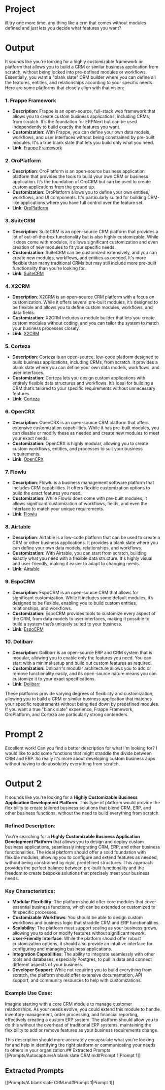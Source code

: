 # Project

ill try one more time. any thing like a crm that comes without modules defined and just lets you decide what features you want?

# Output
It sounds like you're looking for a highly customizable framework or platform that allows you to build a CRM or similar business application from scratch, without being locked into pre-defined modules or workflows. Essentially, you want a "blank slate" CRM builder where you can define all the features, entities, and relationships according to your specific needs. Here are some platforms that closely align with that vision:

### 1. **Frappe Framework**
   - **Description**: Frappe is an open-source, full-stack web framework that allows you to create custom business applications, including CRMs, from scratch. It’s the foundation for ERPNext but can be used independently to build exactly the features you want.
   - **Customization**: With Frappe, you can define your own data models, workflows, and user interfaces without being constrained by pre-built modules. It's a true blank slate that lets you build only what you need.
   - **Link**: [Frappe Framework](https://frappeframework.com/)

### 2. **OroPlatform**
   - **Description**: OroPlatform is an open-source business application platform that provides the tools to build your own CRM or business application. It’s the foundation of OroCRM but can be used to create custom applications from the ground up.
   - **Customization**: OroPlatform allows you to define your own entities, workflows, and UI components. It's particularly suited for building CRM-like applications where you have full control over the feature set.
   - **Link**: [OroPlatform](https://oroinc.com/oroplatform/)

### 3. **SuiteCRM**
   - **Description**: SuiteCRM is an open-source CRM platform that provides a lot of out-of-the-box functionality but is also highly customizable. While it does come with modules, it allows significant customization and even creation of new modules to fit your specific needs.
   - **Customization**: SuiteCRM can be customized extensively, and you can create new modules, workflows, and entities as needed. It's more flexible than many traditional CRMs but may still include more pre-built functionality than you're looking for.
   - **Link**: [SuiteCRM](https://suitecrm.com/)

### 4. **X2CRM**
   - **Description**: X2CRM is an open-source CRM platform with a focus on customization. While it offers several pre-built modules, it’s designed to be flexible and allows you to define custom modules, workflows, and data fields.
   - **Customization**: X2CRM includes a module builder that lets you create custom modules without coding, and you can tailor the system to match your business processes closely.
   - **Link**: [X2CRM](https://www.x2crm.com/)

### 5. **Corteza**
   - **Description**: Corteza is an open-source, low-code platform designed to build business applications, including CRMs, from scratch. It provides a blank slate where you can define your own data models, workflows, and user interfaces.
   - **Customization**: Corteza lets you design custom applications with entirely flexible data structures and workflows. It’s ideal for building a CRM that’s tailored to your specific requirements without unnecessary features.
   - **Link**: [Corteza](https://cortezaproject.org/)

### 6. **OpenCRX**
   - **Description**: OpenCRX is an open-source CRM platform that offers extensive customization capabilities. While it has pre-built modules, you can disable or modify these as needed and create new modules to meet your exact needs.
   - **Customization**: OpenCRX is highly modular, allowing you to create custom workflows, entities, and processes to suit your business requirements.
   - **Link**: [OpenCRX](http://www.opencrx.org/)

### 7. **Flowlu**
   - **Description**: Flowlu is a business management software platform that includes CRM capabilities. It offers flexible customization options to build the exact features you need.
   - **Customization**: While Flowlu does come with pre-built modules, it allows significant customization of workflows, fields, and even the interface to match your unique requirements.
   - **Link**: [Flowlu](https://www.flowlu.com/)

### 8. **Airtable**
   - **Description**: Airtable is a low-code platform that can be used to create a CRM or other business applications. It provides a blank slate where you can define your own data models, relationships, and workflows.
   - **Customization**: With Airtable, you can start from scratch, building exactly what you need with a flexible data structure. It's highly visual and user-friendly, making it easier to adapt to changing needs.
   - **Link**: [Airtable](https://www.airtable.com/)

### 9. **EspoCRM**
   - **Description**: EspoCRM is an open-source CRM that allows for significant customization. While it includes some default modules, it’s designed to be flexible, enabling you to build custom entities, relationships, and workflows.
   - **Customization**: EspoCRM provides tools to customize every aspect of the CRM, from data models to user interfaces, making it possible to build a system that’s uniquely suited to your business.
   - **Link**: [EspoCRM](https://www.espocrm.com/)

### 10. **Dolibarr**
   - **Description**: Dolibarr is an open-source ERP and CRM system that is modular, allowing you to enable only the features you need. You can start with a minimal setup and build out custom features as required.
   - **Customization**: Dolibarr's modular architecture allows you to add or remove functionality easily, and its open-source nature means you can customize it to your exact specifications.
   - **Link**: [Dolibarr](https://www.dolibarr.org/)

These platforms provide varying degrees of flexibility and customization, allowing you to build a CRM or similar business application that matches your specific requirements without being tied down by predefined modules. If you want a true "blank slate" experience, Frappe Framework, OroPlatform, and Corteza are particularly strong contenders.

# Prompt 2

Excellent work! Can you find a better description for what I'm looking for? I would like to add some functions that might straddle the divide between CRM and ERP. So really it's more about developing custom business apps without having to do absolutely everything from scratch.

# Output 2
It sounds like you're looking for a **Highly Customizable Business Application Development Platform**. This type of platform would provide the flexibility to create tailored business solutions that blend CRM, ERP, and other business functions, without the need to build everything from scratch.

### **Refined Description:**

You’re searching for a **Highly Customizable Business Application Development Platform** that allows you to design and deploy custom business applications, seamlessly integrating CRM, ERP, and other business functionalities. The ideal platform should offer a solid foundation with flexible modules, allowing you to configure and extend features as needed, without being constrained by rigid, predefined structures. This approach provides the perfect balance between pre-built functionality and the freedom to create bespoke solutions that precisely meet your business needs.

### **Key Characteristics:**

- **Modular Flexibility**: The platform should offer core modules that cover essential business functions, which can be extended or customized to fit specific processes.
- **Customizable Workflows**: You should be able to design custom workflows and business logic that straddle CRM and ERP functionalities.
- **Scalability**: The platform must support scaling as your business grows, allowing you to add or modify features without significant rework.
- **User-Friendly Interface**: While the platform should offer robust customization options, it should also provide an intuitive interface for configuring and managing business applications.
- **Integration Capabilities**: The ability to integrate seamlessly with other tools and databases, especially Postgres, to pull in data and connect different aspects of your business.
- **Developer Support**: While not requiring you to build everything from scratch, the platform should offer extensive documentation, API support, and community resources to help with customizations.

### **Example Use Case:**

Imagine starting with a core CRM module to manage customer relationships. As your needs evolve, you could extend this module to handle inventory management, order processing, and financial reporting, effectively creating a custom ERP system. The platform should allow you to do this without the overhead of traditional ERP systems, maintaining the flexibility to add or remove features as your business requirements change.

This description should more accurately encapsulate what you're looking for and help in identifying the right platform or communicating your needs to others in your organization.## Extracted Prompts
[[Prompts/Autocapture/A blank slate CRM.md#Prompt 1|Prompt 1]]





## Extracted Prompts
[[Prompts/A blank slate CRM.md#Prompt 1|Prompt 1]]
